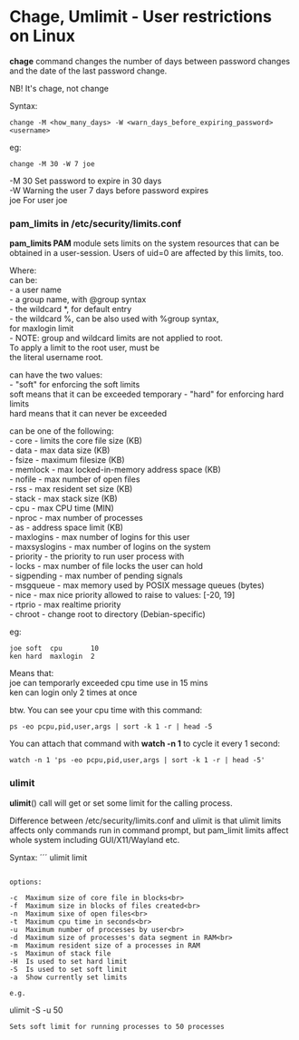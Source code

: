 # Chage, Umlimit - User restrictions on Linux

**chage** command changes the number of days between password changes and the date of the last password change.

NB! It's chage, not change

Syntax:
```
change -M <how_many_days> -W <warn_days_before_expiring_password> <username>
```
eg:
```
change -M 30 -W 7 joe
```

-M 30 Set password to expire in 30 days<br>
-W Warning the user 7 days before password expires<br>
joe For user joe<br>



### pam_limits in /etc/security/limits.conf

**pam_limits PAM** module sets limits on the system resources that can be obtained in a user-session.
Users of uid=0 are affected by this limits, too.

Where:<br>
<domain> can be:<br>
        - a user name<br>
        - a group name, with @group syntax<br>
        - the wildcard *, for default entry<br>
        - the wildcard %, can be also used with %group syntax,<br>
                 for maxlogin limit<br>
        - NOTE: group and wildcard limits are not applied to root.<br>
          To apply a limit to the root user, <domain> must be<br>
          the literal username root.<br>

<type> can have the two values:<br>
        - "soft" for enforcing the soft limits<br>
soft means that it can be exceeded temporary
        - "hard" for enforcing hard limits<br>
hard means that it can never be exceeded

<item> can be one of the following:<br>
        - core - limits the core file size (KB)<br>
        - data - max data size (KB)<br>
        - fsize - maximum filesize (KB)<br>
        - memlock - max locked-in-memory address space (KB)<br>
        - nofile - max number of open files<br>
        - rss - max resident set size (KB)<br>
        - stack - max stack size (KB)<br>
        - cpu - max CPU time (MIN)<br>
        - nproc - max number of processes<br>
        - as - address space limit (KB)<br>
        - maxlogins - max number of logins for this user<br>
        - maxsyslogins - max number of logins on the system<br>
        - priority - the priority to run user process with<br>
        - locks - max number of file locks the user can hold<br>
        - sigpending - max number of pending signals<br>
        - msgqueue - max memory used by POSIX message queues (bytes)<br>
        - nice - max nice priority allowed to raise to values: [-20, 19]<br>
        - rtprio - max realtime priority<br>
        - chroot - change root to directory (Debian-specific)<br>

eg:
```
joe soft  cpu       10
ken hard  maxlogin  2
```

Means that:<br>
joe can temporarly exceeded cpu time use in 15 mins<br>
ken can login only 2 times at once

btw. You can see your cpu time with this command:<br>
```
ps -eo pcpu,pid,user,args | sort -k 1 -r | head -5
```

You can attach that command with **watch -n 1** to cycle it every 1 second:<br>
```
watch -n 1 'ps -eo pcpu,pid,user,args | sort -k 1 -r | head -5'
```

### ulimit

**ulimit**() call will get or set some limit for the calling process.<br>

Difference between /etc/security/limits.conf and ulimit is that ulimit limits affects only commands 
run in command prompt, but pam_limit limits affect whole system including GUI/X11/Wayland etc.

Syntax:
´´´
ulimit <options> limit
```

options:

-c  Maximum size of core file in blocks<br>
-f  Maximum size in blocks of files created<br>
-n  Maximum sixe of open files<br>
-t  Maximum cpu time in seconds<br>
-u  Maximum number of processes by user<br>
-d  Maximum size of processes's data segment in RAM<br>
-m  Maximum resident size of a processes in RAM
-s  Maximun of stack file  
-H  Is used to set hard limit
-S  Is used to set soft limit
-a  Show currently set limits

e.g.
```
ulimit -S -u 50
``` <br>
Sets soft limit for running processes to 50 processes


